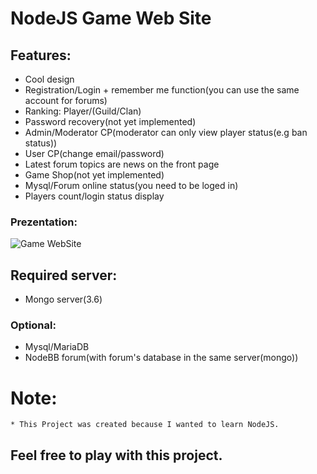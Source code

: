 # NodeJS Game Web Site  
## Features:  
   * Cool design  
   * Registration/Login + remember me function(you can use the same account for forums)  
   * Ranking: Player/(Guild/Clan)  
   * Password recovery(not yet implemented)  
   * Admin/Moderator CP(moderator can only view player status(e.g ban status))  
   * User CP(change email/password)  
   * Latest forum topics are news on the front page  
   * Game Shop(not yet implemented)  
   * Mysql/Forum online status(you need to be loged in)  
   * Players count/login status display  

### Prezentation:

![Game WebSite](https://media.giphy.com/media/j9G1xI4nSJ9Yg9i1iQ/giphy-downsized-large.gif)  
  
## Required server:  
   * Mongo server(3.6)  
### Optional:  
   * Mysql/MariaDB  
   * NodeBB forum(with forum's database in the same server(mongo))  
  
# Note:  
    * This Project was created because I wanted to learn NodeJS.  
  
## Feel free to play with this project.
